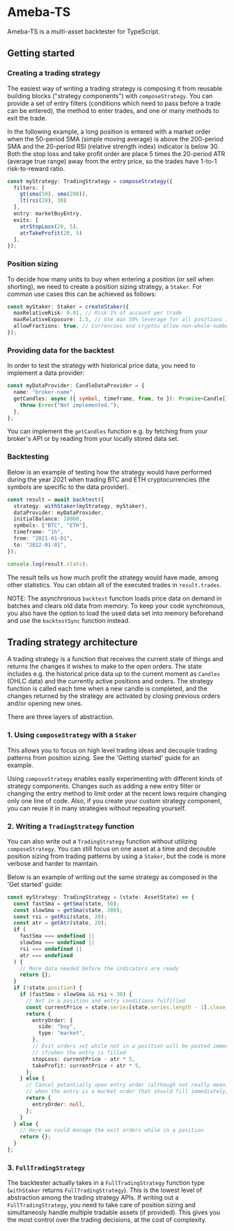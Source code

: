 # Ameba-TS

Ameba-TS is a multi-asset backtester for TypeScript.

## Getting started

### Creating a trading strategy

The easiest way of writing a trading strategy is composing it from reusable
building blocks ("strategy components") with `composeStrategy`. You can provide
a set of entry filters (conditions which need to pass before a trade can be
entered), the method to enter trades, and one or many methods to exit the trade.

In the following example, a long position is entered with a market order when
the 50-period SMA (simple moving average) is above the 200-period SMA and the
20-period RSI (relative strength index) indicator is below 30. Both the stop
loss and take profit order are place 5 times the 20-period ATR (average true
range) away from the entry price, so the trades have 1-to-1 risk-to-reward
ratio.

<!-- prettier-ignore -->
```ts
const myStrategy: TradingStrategy = composeStrategy({
  filters: [
    gt(sma(50), sma(200)),
    lt(rsi(20), 30)
  ],
  entry: marketBuyEntry,
  exits: [
    atrStopLoss(20, 5),
    atrTakeProfit(20, 5)
  ],
});
```

### Position sizing

To decide how many units to buy when entering a position (or sell when
shorting), we need to create a position sizing strategy, a `Staker`. For common
use cases this can be achieved as follows:

```ts
const myStaker: Staker = createStaker({
  maxRelativeRisk: 0.01, // Risk 1% of account per trade
  maxRelativeExposure: 1.5, // Use max 50% leverage for all positions in total
  allowFractions: true, // Currencies and cryptos allow non-whole-number position sizes, stocks don't
});
```

### Providing data for the backtest

In order to test the strategy with historical price data, you need to implement
a data provider:

```ts
const myDataProvider: CandleDataProvider = {
  name: "broker-name",
  getCandles: async ({ symbol, timeframe, from, to }): Promise<Candle[]> => {
    throw Error("Not implemented.");
  },
};
```

You can implement the `getCandles` function e.g. by fetching from your broker's
API or by reading from your locally stored data set.

### Backtesting

Below is an example of testing how the strategy would have performed during the
year 2021 when trading BTC and ETH cryptocurrencies (the symbols are specific to
the data provider).

```ts
const result = await backtest({
  strategy: withStaker(myStrategy, myStaker),
  dataProvider: myDataProvider,
  initialBalance: 10000,
  symbols: ["BTC", "ETH"],
  timeframe: "1h",
  from: "2021-01-01",
  to: "2022-01-01",
});

console.log(result.stats);
```

The result tells us how much profit the strategy would have made, among other
statistics. You can obtain all of the executed trades in `result.trades`.

NOTE: The asynchronous `backtest` function loads price data on demand in batches
and clears old data from memory. To keep your code synchronous, you also have
the option to load the used data set into memory beforehand and use the
`backtestSync` function instead.

## Trading strategy architecture

A trading strategy is a function that receives the current state of things and
returns the changes it wishes to make to the open orders. The state includes
e.g. the historical price data up to the current moment as `Candles` (OHLC data)
and the currently active positions and orders. The strategy function is called
each time when a new candle is completed, and the changes returned by the
strategy are activated by closing previous orders and/or opening new ones.

There are three layers of abstraction.

### 1. Using `composeStrategy` with a `Staker`

This allows you to focus on high level trading ideas and decouple trading
patterns from position sizing. See the 'Getting started' guide for an example.

Using `composeStrategy` enables easily experimenting with different kinds of
strategy components. Changes such as adding a new entry filter or changing the
entry method to limit order at the recent lows require changing only one line of
code. Also, if you create your custom strategy component, you can reuse it in
many strategies without repeating yourself.

### 2. Writing a `TradingStrategy` function

You can also write out a `TradingStrategy` function without utilizing
`composeStrategy`. You can still focus on one asset at a time and decouble
position sizing from trading patterns by using a `Staker`, but the code is more
verbose and harder to maintain.

Below is an example of writing out the same strategy as composed in the 'Get
started' guide:

```ts
const myStrategy: TradingStrategy = (state: AssetState) => {
  const fastSma = getSma(state, 50);
  const slowSma = getSma(state, 200);
  const rsi = getRsi(state, 20);
  const atr = getAtr(state, 20);
  if (
    fastSma === undefined ||
    slowSma === undefined ||
    rsi === undefined ||
    atr === undefined
  ) {
    // More data needed before the indicators are ready
    return {};
  }
  if (!state.position) {
    if (fastSma > slowSma && rsi < 30) {
      // Not in a position and entry conditions fulfilled
      const currentPrice = state.series[state.series.length - 1].close;
      return {
        entryOrder: {
          side: "buy",
          type: "market",
        },
        // Exit orders set while not in a position will be posted immediately
        // if/when the entry is filled
        stopLoss: currentPrice - atr * 5,
        takeProfit: currentPrice + atr * 5,
      };
    } else {
      // Cancel potentially open entry order (although not really meaningful
      // when the entry is a market order that should fill immediately)
      return {
        entryOrder: null,
      };
    }
  } else {
    // Here we could manage the exit orders while in a position
    return {};
  }
};
```

### 3. `FullTradingStrategy`

The backtester actually takes in a `FullTradingStrategy` function type
(`withStaker` returns `FullTradingStrategy`). This is the lowest level of
abstraction among the trading strategy APIs. If writing out a
`FullTradingStrategy`, you need to take care of position sizing and
simultaneosly handle multiple tradable assets (if provided). This gives you the
most control over the trading decisions, at the cost of complexity.
